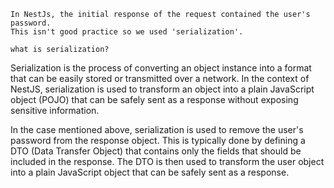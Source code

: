 ```
In NestJs, the initial response of the request contained the user's password.
This isn't good practice so we used 'serialization'.

what is serialization?
```

Serialization is the process of converting an object instance into a format that can be easily stored or transmitted over a network. In the context of NestJS, serialization is used to transform an object into a plain JavaScript object (POJO) that can be safely sent as a response without exposing sensitive information.

In the case mentioned above, serialization is used to remove the user's password from the response object. This is typically done by defining a DTO (Data Transfer Object) that contains only the fields that should be included in the response. The DTO is then used to transform the user object into a plain JavaScript object that can be safely sent as a response.